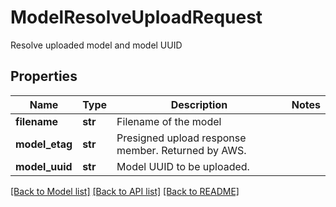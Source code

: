 # ModelResolveUploadRequest

Resolve uploaded model and model UUID
## Properties
Name | Type | Description | Notes
------------ | ------------- | ------------- | -------------
**filename** | **str** | Filename of the model | 
**model_etag** | **str** | Presigned upload response member. Returned by AWS. | 
**model_uuid** | **str** | Model UUID to be uploaded. | 

[[Back to Model list]](../README.md#documentation-for-models) [[Back to API list]](../README.md#documentation-for-api-endpoints) [[Back to README]](../README.md)


